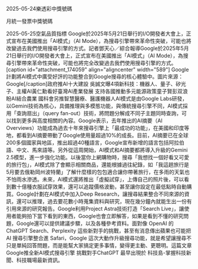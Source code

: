
2025-05-24樂透彩中獎號碼

                                
月統一發票中獎號碼
                             
2025-05-25空氣品質指標
                              Google於2025年5月21日舉行的I/O開發者大會上，正式宣布在美國推出「AI模式」（AI Mode），為搜尋引擎帶來革命性突破，可能也將改變過去我們使用搜尋引擎的方式。記者鄧天心／綜合報導Google於2025年5月21日舉行的I/O開發者大會上，正式宣布在美國推出「AI模式」（AI Mode），為搜尋引擎帶來革命性突破，可能也將完全改變過去我們使用搜尋引擎的方式。[caption id="attachment_174059" align="aligncenter" width="589"] Google計劃將AI模式中廣受好評的功能整合到Google搜尋的核心體驗中。圖片來源：Google[/caption]政府推AI十大建設 吳誠文曝4項新科技：機器人、量子、矽光子、主權AI黃仁勳看好臺灣AI產業發展 支持各國推動多元能源政策童子賢彭双浪盼AI結合農業 國科會另推智慧醫療、醫護機器人AI模式是由Google Labs研發，以Gemini技術為核心，具備推理與多模態功能，與傳統搜尋引擎不同，AI模式採用「查詢扇出」（query fan-out）技術，將問題分解成不同子主題同時查詢，可以找到更多與高度相關的內容。Google表示，去年推出的AI摘要（AI Overviews）功能成為過去十年來搜尋引擎上「最成功的功能」，在美國和印度等地，都看到AI摘要帶動了Google使用量超過10%的成長。目前，AI摘要已在全球200多個國家與地區，推出超過40種語言，Google宣布新增的語言包括阿拉伯語、中文、馬來語等。另外從這周開始，AI模式和AI摘要都將導入升級的Gemini 2.5模型，進一步強化功能。以後當你上網購物時，搜尋「我想找一個好看又可愛的旅行包」，AI模式除了會顯示相關商品，還能根據過往紀錄，如「我這趟旅行是5月要去俄勒岡州波特蘭」了解什麼樣的包包適合讓你帶著旅行，在多雨的天氣也不怕雨水滲透。未來，AI模式還將推出「虛擬試穿」，上傳自己的照片後，可以看到數十億種衣服試穿效果，還可以追蹤價格波動，甚至讓你設定在最低點時自動購買。Google計劃在AI模式中加入Deep Research，讓搜尋結果整合不同來源的資訊，還可以推理，過去要花數小時蒐集資料與研究，現在幾分鐘內就能生出一份有引用來源的研究報告。Google利用Project Astra技術打造「Search Live」，讓使用者能夠拍下當下看到的東西，Google也會立即解答，如果是看到不懂的研究問題，Google還可以提供建議步驟，以及各種參考資料。面對像 OpenAI 的 ChatGPT Search、Perplexity 這些新對手的挑戰，甚至有消息傳出蘋果也可能把 AI 搜尋引擎整合進 Safari，Google 這次大動作升級搜尋功能，就是希望讓搜尋不只是單純回答問題，而是能幫大家搞定更多事情，變得更主動、更聰明。這篇文章 Google推全新AI模式搜尋引擎 挑戰對手ChatGPT 最早出現於 科技島-掌握科技新聞、科技職場最新資訊。